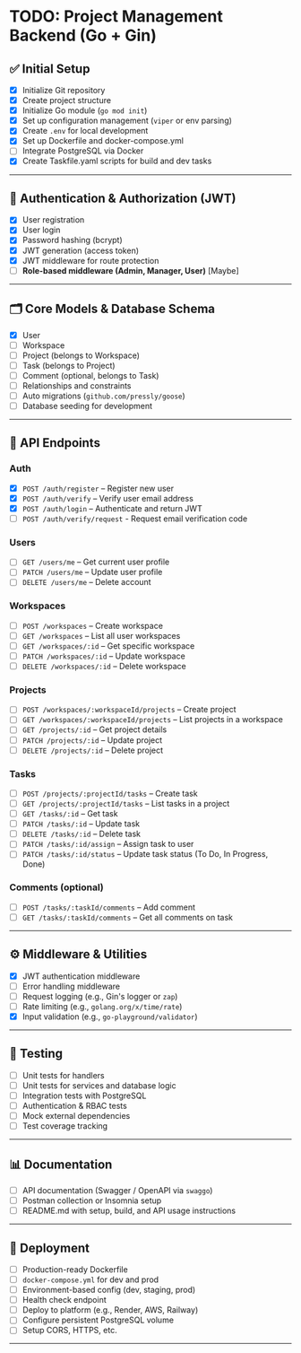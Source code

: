 # TODO: Project Management Backend (Go + Gin)

## ✅ Initial Setup
- [X] Initialize Git repository
- [X] Create project structure 
- [X] Initialize Go module (`go mod init`)
- [X] Set up configuration management (`viper` or env parsing)
- [X] Create `.env` for local development
- [X] Set up Dockerfile and docker-compose.yml
- [ ] Integrate PostgreSQL via Docker
- [X] Create Taskfile.yaml scripts for build and dev tasks

---

## 🔐 Authentication & Authorization (JWT)
- [X] User registration
- [X] User login
- [X] Password hashing (bcrypt)
- [X] JWT generation (access token)
- [X] JWT middleware for route protection
- [ ] **Role-based middleware (Admin, Manager, User)** [Maybe]

---

## 🗂️ Core Models & Database Schema
- [X] User
- [ ] Workspace
- [ ] Project (belongs to Workspace)
- [ ] Task (belongs to Project)
- [ ] Comment (optional, belongs to Task)
- [ ] Relationships and constraints
- [ ] Auto migrations (`github.com/pressly/goose`)
- [ ] Database seeding for development

---

## 🔁 API Endpoints

### Auth
- [X] `POST /auth/register` – Register new user
- [X] `POST /auth/verify` – Verify user email address
- [X] `POST /auth/login` – Authenticate and return JWT
- [ ] `POST /auth/verify/request` - Request email verification code

### Users
- [ ] `GET /users/me` – Get current user profile
- [ ] `PATCH /users/me` – Update user profile
- [ ] `DELETE /users/me` – Delete account

### Workspaces
- [ ] `POST /workspaces` – Create workspace
- [ ] `GET /workspaces` – List all user workspaces
- [ ] `GET /workspaces/:id` – Get specific workspace
- [ ] `PATCH /workspaces/:id` – Update workspace
- [ ] `DELETE /workspaces/:id` – Delete workspace

### Projects
- [ ] `POST /workspaces/:workspaceId/projects` – Create project
- [ ] `GET /workspaces/:workspaceId/projects` – List projects in a workspace
- [ ] `GET /projects/:id` – Get project details
- [ ] `PATCH /projects/:id` – Update project
- [ ] `DELETE /projects/:id` – Delete project

### Tasks
- [ ] `POST /projects/:projectId/tasks` – Create task
- [ ] `GET /projects/:projectId/tasks` – List tasks in a project
- [ ] `GET /tasks/:id` – Get task
- [ ] `PATCH /tasks/:id` – Update task
- [ ] `DELETE /tasks/:id` – Delete task
- [ ] `PATCH /tasks/:id/assign` – Assign task to user
- [ ] `PATCH /tasks/:id/status` – Update task status (To Do, In Progress, Done)

### Comments (optional)
- [ ] `POST /tasks/:taskId/comments` – Add comment
- [ ] `GET /tasks/:taskId/comments` – Get all comments on task

---

## ⚙️ Middleware & Utilities
- [X] JWT authentication middleware
- [ ] Error handling middleware
- [ ] Request logging (e.g., Gin's logger or `zap`)
- [ ] Rate limiting (e.g., `golang.org/x/time/rate`)
- [X] Input validation (e.g., `go-playground/validator`)

---

## 🧪 Testing
- [ ] Unit tests for handlers
- [ ] Unit tests for services and database logic
- [ ] Integration tests with PostgreSQL
- [ ] Authentication & RBAC tests
- [ ] Mock external dependencies
- [ ] Test coverage tracking

---

## 📊 Documentation
- [ ] API documentation (Swagger / OpenAPI via `swaggo`)
- [ ] Postman collection or Insomnia setup
- [ ] README.md with setup, build, and API usage instructions

---

## 🚀 Deployment
- [ ] Production-ready Dockerfile
- [ ] `docker-compose.yml` for dev and prod
- [ ] Environment-based config (dev, staging, prod)
- [ ] Health check endpoint
- [ ] Deploy to platform (e.g., Render, AWS, Railway)
- [ ] Configure persistent PostgreSQL volume
- [ ] Setup CORS, HTTPS, etc.

---
